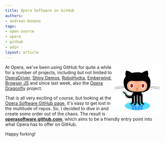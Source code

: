 ```yaml
---
title: Opera Software on GitHub
authors:
- andreas-bovens
tags:
- open-source
- opera
- github
- odin
layout: article
---
```

<img src="/blog/opera-software-on-github/octocat160.png" alt="GitHub Octocat" style="float:right;" />

<p>At Opera, we&#39;ve been using GitHub for quite a while for a number of projects, including but not limited to <a href="https://github.com/operasoftware/operadriver/">OperaDriver</a>, <a href="https://github.com/operasoftware/shinydemos">Shiny Demos</a>, <a href="http://operasoftware.github.com/">RoboHydra</a>, <a href="https://github.com/operasoftware/Emberwind">Emberwind</a>, <a href="https://github.com/operasoftware/browserjs">Browser JS</a> and since last week, also the <a href="https://github.com/operasoftware/dragonfly">Opera Dragonfly</a> project.</p>

<p>That is all very exciting of course, but looking at the <a href="https://github.com/operasoftware">Opera Software GitHub page</a>, it&#39;s easy to get lost in the multitude of repos. So, I decided to dive in and create some order out of the chaos. The result is <strong><a href="http://operasoftware.github.com/">operasoftware.github.com</a></strong>, which aims to be a friendly entry point into what Opera has to offer on GitHub.</p>

<p>Happy forking!</p>
